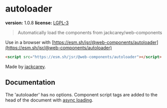 # autoloader

**version:** 1.0.8
**license:** [LGPL-3](https://www.tldrlegal.com/search?query=LGPL-3)

> Automatically load the components from jackcarey/web-components

Use in a browser with [https://esm.sh/jsr/@web-components/autoloader](https://esm.sh/jsr/@web-components/autoloader)

```html
<script src="https://esm.sh/jsr/@web-components/autoloader"></script>
```

Made by [jackcarey](https://jackcarey.co.uk).

## Documentation

The 'autoloader' has no options. Component script tags are added to the head of the document with [async loading](https://developer.mozilla.org/en-US/docs/Web/API/HTMLScriptElement/async).